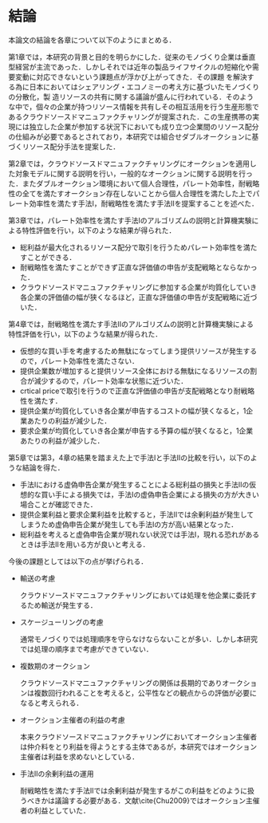 # 結論

本論文の結論を各章について以下のようにまとめる．

第1章では，本研究の背景と目的を明らかにした．従来のモノづくり企業は垂直型経営が主流であった．しかしそれでは近年の製品ライフサイクルの短縮化や需要変動に対応できないという課題点が浮かび上がってきた．その課題
を解決する為に日本においてはシェアリング・エコノミーの考え方に基づいたモノづくりの分散化，製
造リソースの共有に関する議論が盛んに行われている．そのような中で，個々の企業が持つリソース情報を共有しその相互活用を行う生産形態であるクラウドソースドマニュファクチャリングが提案された．この生産携帯の実現には独立した企業が参加する状況下においても成り立つ企業間のリソース配分の仕組みが必要であるとされており，本研究では組合せダブルオークションに基づくリソース配分手法を提案した．

第2章では，クラウドソースドマニュファクチャリングにオークションを適用した対象モデルに関する説明を行い，一般的なオークションに関する説明を行った．またダブルオークション環境において個人合理性，パレート効率性，耐戦略性の全てを満たすオークション存在しないことから個人合理性を満たした上でパレート効率性を満たす手法I，耐戦略性を満たす手法IIを提案することを述べた．

第3章では，パレート効率性を満たす手法Iのアルゴリズムの説明と計算機実験による特性評価を行い，以下のような結果が得られた．

+ 総利益が最大化されるリソース配分で取引を行うためパレート効率性を満たすことができる．
+ 耐戦略性を満たすことができず正直な評価値の申告が支配戦略とならなかった．
+ クラウドソースドマニュファクチャリングに参加する企業が均質化していき各企業の評価値の幅が狭くなるほど，正直な評価値の申告が支配戦略に近づいた．

第4章では，耐戦略性を満たす手法IIのアルゴリズムの説明と計算機実験による特性評価を行い，以下のような結果が得られた．

+ 仮想的な買い手を考慮するため無駄になってしまう提供リソースが発生するので，パレート効率性を満たさない．
+ 提供企業数が増加すると提供リソース全体における無駄になるリソースの割合が減少するので，パレート効率な状態に近づいた．
+ crtical priceで取引を行うので正直な評価値の申告が支配戦略となり耐戦略性を満たす．
+ 提供企業が均質化していき各企業が申告するコストの幅が狭くなると，1企業あたりの利益が減少した．
+ 要求企業が均質化していき各企業が申告する予算の幅が狭くなると，1企業あたりの利益が減少した．

第5章では第3，4章の結果を踏まえた上で手法Iと手法IIの比較を行い，以下のような結論を得た．

+ 手法Iにおける虚偽申告企業が発生することによる総利益の損失と手法IIの仮想的な買い手による損失では，手法Iの虚偽申告企業による損失の方が大きい場合ことが確認できた．
+ 提供企業利益と要求企業利益を比較すると，手法IIでは余剰利益が発生してしまうため虚偽申告企業が発生しても手法Iの方が高い結果となった．
+ 総利益を考えると虚偽申告企業が現れない状況では手法I，現れる恐れがあるときは手法IIを用いる方が良いと考える．

今後の課題としては以下の点が挙げられる．

+ 輸送の考慮

  クラウドソースドマニュファクチャリングにおいては処理を他企業に委託するため輸送が発生する．

+ スケージューリングの考慮

  通常モノづくりでは処理順序を守らなけならないことが多い．しかし本研究では処理の順序まで考慮ができていない．

+ 複数期のオークション

  クラウドソースドマニュファクチャリングの関係は長期的でありオークションは複数回行われることを考えると，公平性などの観点からの評価が必要になると考えられる．

+ オークション主催者の利益の考慮

  本来クラウドソースドマニュファクチャリングにおいてオークション主催者は仲介料をとり利益を得ようとする主体であるが，本研究ではオークション主催者は利益を求めないとしている．

+ 手法IIの余剰利益の運用

  耐戦略性を満たす手法IIでは余剰利益が発生するがこの利益をどのように扱うべきかは議論する必要がある．文献\cite{Chu2009}ではオークション主催者の利益としていた．





